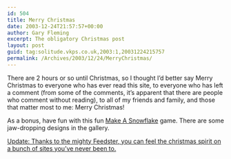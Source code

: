 ```yaml
---
id: 504
title: Merry Christmas
date: 2003-12-24T21:57:57+00:00
author: Gary Fleming
excerpt: The obligatory Christmas post
layout: post
guid: tag:solitude.vkps.co.uk,2003:1,20031224215757
permalink: /Archives/2003/12/24/MerryChristmas/
---
```

There are 2 hours or so until Christmas, so I thought I&#8217;d better say Merry Christmas to everyone who has ever read this site, to everyone who has left a comment (from some of the comments, it&#8217;s apparent that there are people who comment without reading), to all of my friends and family, and those that matter most to me: Merry Christmas!

As a bonus, have fun with this fun [Make A Snowflake](http://snowflakes.lookandfeel.com/) game. There are some jaw-dropping designs in the gallery.

<ins>Update: Thanks to the mighty <a href="http://www.feedster.com">Feedster</a>, you can <a href="http://www.feedster.com/search.php?q=Merry+Christmas">feel the christmas spirit</a> on a bunch of sites you&#8217;ve never been to.</ins>